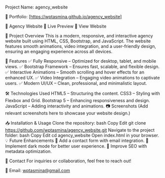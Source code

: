 Project Name: agency_website

🔗 Portfolio: [https://wptasmina.github.io/agency_website]

🌟 Agency Website
🚀 Live Preview
🔗 View Website

📌 Project Overview
This is a modern, responsive, and interactive agency website built using HTML, CSS, Bootstrap, and JavaScript. The website features smooth animations, video integration, and a user-friendly design, ensuring an engaging experience across all devices.

🎯 Features
✅ Fully Responsive – Optimized for desktop, tablet, and mobile views.
✅ Bootstrap Framework – Ensures fast, scalable, and flexible design.
✅ Interactive Animations – Smooth scrolling and hover effects for an enhanced UX.
✅ Video Integration – Engaging video animations to captivate users.
✅ Modern UI/UX – Clean, professional, and minimalistic layout.

🛠 Technologies Used
HTML5 – Structuring the content.
CSS3 – Styling with Flexbox and Grid.
Bootstrap 5 – Enhancing responsiveness and design.
JavaScript – Adding interactivity and animations.
📷 Screenshots
(Add relevant screenshots here to showcase your website design.)

📥 Installation & Usage
Clone the repository:
bash
Copy
Edit
git clone https://github.com/wptasmina/agency_website.git
Navigate to the project folder:
bash
Copy
Edit
cd agency_website
Open index.html in your browser.
💡 Future Enhancements
🔹 Add a contact form with email integration.
🔹 Implement dark mode for better user experience.
🔹 Improve SEO with metadata optimization.

📩 Contact
For inquiries or collaboration, feel free to reach out!

📧 Email: wptasmina@gmail.com

